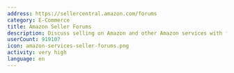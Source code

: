 ```yaml
---
address: https://sellercentral.amazon.com/forums
category: E-Commerce
title: Amazon Seller Forums
description: Discuss selling on Amazon and other Amazon services with fellow sellers
userCount: 919107
icon: amazon-services-seller-forums.png
activity: very high
language: en
---
```

